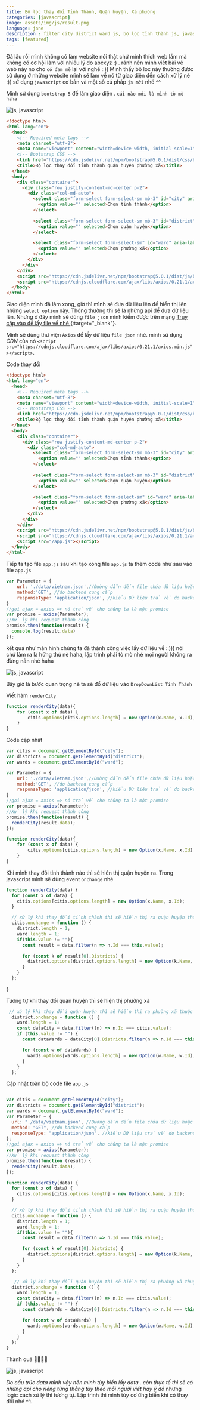 ```yaml
---
title: Bộ lọc thay đổi Tỉnh Thành, Quận huyện, Xã phường
categories: [javascript]
image: assets/img/js/result.png
language: jane
description : filter city district ward js, bộ lọc tỉnh thành js, javascript change district, js change district
tags: [featured]
---
```

Đã lâu rồi mình không có làm website nói thật chứ mình thích web lắm mà không có cơ hội làm với nhiều lý do abcxyz :) . rãnh nên mình viết bài về web này nọ cho `có đam mê` lại với nghề ::))
Mình thấy bộ lọc này thường được sử dụng ở những website mình sẽ làm về nó từ giao diện đến cách xử lý nè :)) sử dụng `javascript` cơ bản và một số cú pháp `js mới` nhé ^^

Mình sử dụng `bootstrap 5` để làm giao diện . `cái nào mới là mình tò mò haha`

![js, javascript](\assets\img\js\ui-city.png)

```html
<!doctype html>
<html lang="en">
  <head>
    <!-- Required meta tags -->
    <meta charset="utf-8">
    <meta name="viewport" content="width=device-width, initial-scale=1">
    <!-- Bootstrap CSS -->
    <link href="https://cdn.jsdelivr.net/npm/bootstrap@5.0.1/dist/css/bootstrap.min.css" rel="stylesheet" integrity="sha384-+0n0xVW2eSR5OomGNYDnhzAbDsOXxcvSN1TPprVMTNDbiYZCxYbOOl7+AMvyTG2x" crossorigin="anonymous">
    <title>Bộ lọc thay đổi tỉnh thành quận huyện phường xã</title>
  </head>
  <body>
    <div class="container">
      <div class="row justify-content-md-center p-2">
        <div class="col-md-auto">
          <select class="form-select form-select-sm mb-3" id="city" aria-label=".form-select-sm">
            <option value="" selected>Chọn tỉnh thành</option>           
          </select>
          
          <select class="form-select form-select-sm mb-3" id="district" aria-label=".form-select-sm">
            <option value="" selected>Chọn quận huyện</option>
          </select>

          <select class="form-select form-select-sm" id="ward" aria-label=".form-select-sm">
            <option value="" selected>Chọn phường xã</option>
          </select>
        </div>    
      </div>
    </div>
    <script src="https://cdn.jsdelivr.net/npm/bootstrap@5.0.1/dist/js/bootstrap.bundle.min.js" integrity="sha384-gtEjrD/SeCtmISkJkNUaaKMoLD0//ElJ19smozuHV6z3Iehds+3Ulb9Bn9Plx0x4" crossorigin="anonymous"></script>
    <script src="https://cdnjs.cloudflare.com/ajax/libs/axios/0.21.1/axios.min.js"></script>
  </body>
</html>
```
Giao diện mình đã làm xong, giờ thì mình sẽ đưa dữ liệu lên để hiển thị lên những `select option` này.
Thông thường thì sẽ là những api để đưa dữ liệu lên. Nhưng ở đây mình sẽ dùng `file json` mình kiếm được trên mạng [Truy cập vào để lấy file về nhé ](https://github.com/kenzouno1/DiaGioiHanhChinhVN/blob/master/data.json){:target="_blank"}.

Mình sẽ dùng thư viện `Axios` để lấy dữ liệu `file json` nhé. mình sử dụng *CDN* của nó `<script src="https://cdnjs.cloudflare.com/ajax/libs/axios/0.21.1/axios.min.js"></script>`. 

Code thay đổi

```html
<!doctype html>
<html lang="en">
  <head>
    <!-- Required meta tags -->
    <meta charset="utf-8">
    <meta name="viewport" content="width=device-width, initial-scale=1">
    <!-- Bootstrap CSS -->
    <link href="https://cdn.jsdelivr.net/npm/bootstrap@5.0.1/dist/css/bootstrap.min.css" rel="stylesheet" integrity="sha384-+0n0xVW2eSR5OomGNYDnhzAbDsOXxcvSN1TPprVMTNDbiYZCxYbOOl7+AMvyTG2x" crossorigin="anonymous">
    <title>Bộ lọc thay đổi tỉnh thành quận huyện phường xã</title>
  </head>
  <body>
    <div class="container">
      <div class="row justify-content-md-center p-2">
        <div class="col-md-auto">
          <select class="form-select form-select-sm mb-3" id="city" aria-label=".form-select-sm">
            <option value="" selected>Chọn tỉnh thành</option>           
          </select>
          
          <select class="form-select form-select-sm mb-3" id="district" aria-label=".form-select-sm">
            <option value="" selected>Chọn quận huyện</option>
          </select>

          <select class="form-select form-select-sm" id="ward" aria-label=".form-select-sm">
            <option value="" selected>Chọn phường xã</option>
          </select>
        </div>    
      </div>
    </div>
    <script src="https://cdn.jsdelivr.net/npm/bootstrap@5.0.1/dist/js/bootstrap.bundle.min.js" integrity="sha384-gtEjrD/SeCtmISkJkNUaaKMoLD0//ElJ19smozuHV6z3Iehds+3Ulb9Bn9Plx0x4" crossorigin="anonymous"></script>
    <script src="https://cdnjs.cloudflare.com/ajax/libs/axios/0.21.1/axios.min.js"></script>
    <script src="/app.js"></script>
  </body>
</html>
```

Tiếp ta tạo file `app.js` sau khi tạo xong file `app.js` ta thêm code như sau vào file `app.js`

```js
var Parameter = {
    url: './data/vietnam.json',//Đường dẫn đến file chứa dữ liệu hoặc api do backend cung cấp
    method:'GET', //do backend cung cấp 
    responseType: 'application/json', //kiểu Dữ liệu trả về do backend cung cấp
}
//gọi ajax = axios => nó trả về cho chúng ta là một promise
var promise = axios(Parameter);
//Xử lý khi request thành công
promise.then(function(result) {
  console.log(result.data) 
});

```

kết quả như màn hình chúng ta đã thành công việc lấy dữ liệu về ::))) nói chứ làm ra là hứng thú nè haha, lập trình phải tò mò nhé mọi người không ra đừng nản nhé haha

![js, javascript](\assets\img\js\getdata.png)

Bây giờ là bước quan trọng nè ta sẽ đổ dữ liệu vào `DropDownList Tỉnh Thành`

Viết hàm `renderCity`

```js
function renderCity(data){
    for (const x of data) {
        citis.options[citis.options.length] = new Option(x.Name, x.Id);
    }
}
```
Code cập nhật 

```js
var citis = document.getElementById("city"); 
var districts = document.getElementById("district");  
var wards = document.getElementById("ward"); 

var Parameter = {
    url: './data/vietnam.json',//Đường dẫn đến file chứa dữ liệu hoặc api do backend cung cấp
    method:'GET', //do backend cung cấp 
    responseType: 'application/json', //kiểu Dữ liệu trả về do backend cung cấp
}
//gọi ajax = axios => nó trả về cho chúng ta là một promise
var promise = axios(Parameter);
//Xử lý khi request thành công
promise.then(function(result) {
  renderCity(result.data);
});

function renderCity(data){
    for (const x of data) {
        citis.options[citis.options.length] = new Option(x.Name, x.Id);
    }
}

```

Khi mình thay đổi tỉnh thành nào thì sẽ hiển thị quận huyện ra. Trong javascript mình sẽ dùng event `onchange` nhé

```js
function renderCity(data) {
  for (const x of data) {
    citis.options[citis.options.length] = new Option(x.Name, x.Id);
  }

  // xứ lý khi thay đổi tỉnh thành thì sẽ hiển thị ra quận huyện thuộc tỉnh thành đó
  citis.onchange = function () {
    district.length = 1;
    ward.length = 1;
    if(this.value != ""){
      const result = data.filter(n => n.Id === this.value);

      for (const k of result[0].Districts) {
        district.options[district.options.length] = new Option(k.Name, k.Id);
      }
    }
  };
 
}

```
Tương tự khi thay đổi quận huyện thì sẽ hiện thị phường xã

```js
 // xứ lý khi thay đổi quận huyện thì sẽ hiển thị ra phường xã thuộc quận huyện đó
  district.onchange = function () {
    ward.length = 1;
    const dataCity = data.filter((n) => n.Id === citis.value);
    if (this.value != "") {
      const dataWards = dataCity[0].Districts.filter(n => n.Id === this.value)[0].Wards;

      for (const w of dataWards) {
        wards.options[wards.options.length] = new Option(w.Name, w.Id);
      }
    }
  };
```

Cập nhật toàn bộ code file `app.js`

```js

var citis = document.getElementById("city");
var districts = document.getElementById("district");
var wards = document.getElementById("ward");
var Parameter = {
  url: "./data/vietnam.json", //Đường dẫn đến file chứa dữ liệu hoặc api do backend cung cấp
  method: "GET", //do backend cung cấp
  responseType: "application/json", //kiểu Dữ liệu trả về do backend cung cấp
};
//gọi ajax = axios => nó trả về cho chúng ta là một promise
var promise = axios(Parameter);
//Xử lý khi request thành công
promise.then(function (result) {
  renderCity(result.data);
});

function renderCity(data) {
  for (const x of data) {
    citis.options[citis.options.length] = new Option(x.Name, x.Id);
  }

  // xứ lý khi thay đổi tỉnh thành thì sẽ hiển thị ra quận huyện thuộc tỉnh thành đó
  citis.onchange = function () {
    district.length = 1;
    ward.length = 1;
    if(this.value != ""){
      const result = data.filter(n => n.Id === this.value);

      for (const k of result[0].Districts) {
        district.options[district.options.length] = new Option(k.Name, k.Id);
      }
    }
  };

   // xứ lý khi thay đổi quận huyện thì sẽ hiển thị ra phường xã thuộc quận huyện đó
  district.onchange = function () {
    ward.length = 1;
    const dataCity = data.filter((n) => n.Id === citis.value);
    if (this.value != "") {
      const dataWards = dataCity[0].Districts.filter(n => n.Id === this.value)[0].Wards;

      for (const w of dataWards) {
        wards.options[wards.options.length] = new Option(w.Name, w.Id);
      }
    }
  };
}
```
Thành quả 🤩🤩🤩🤩

![js, javascript](\assets\img\js\result.png)

*Do cấu trúc data mình vậy nên mình tùy biến lấy data . còn thực tế thì sẽ có những api cho riêng từng thằng tùy theo mỗi người viết hay ý đồ* nhưng logic cách xử lý thì tương tự. Lập trình thì mình tùy cơ ứng biến khi có thay đổi nhé ^^.  